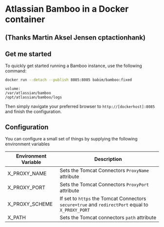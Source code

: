 # Atlassian Bamboo in a Docker container
## (Thanks Martin Aksel Jensen cptactionhank)

## Get me started

To quickly get started running a Bamboo instance, use the following command:
```bash
docker run --detach --publish 8085:8085 babim/bamboo:fixed
```
```
volume:
/var/atlassian/bamboo
/opt/atlassian/bamboo/logs
```

Then simply navigate your preferred browser to `http://[dockerhost]:8085` and finish the configuration.

## Configuration

You can configure a small set of things by supplying the following environment variables

| Environment Variable   | Description |
| ---------------------- | ----------- |
| X_PROXY_NAME           | Sets the Tomcat Connectors `ProxyName` attribute |
| X_PROXY_PORT           | Sets the Tomcat Connectors `ProxyPort` attribute |
| X_PROXY_SCHEME         | If set to `https` the Tomcat Connectors `secure=true` and `redirectPort` equal to `X_PROXY_PORT`   |
| X_PATH                 | Sets the Tomcat connectors `path` attribute |
